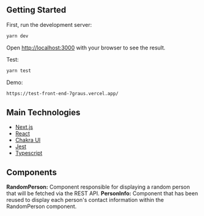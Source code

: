 ## Getting Started

First, run the development server:

```bash
yarn dev
```

Open [http://localhost:3000](http://localhost:3000) with your browser to see the result.

Test:

```bash
yarn test
```

Demo:

```bash
https://test-front-end-7graus.vercel.app/
```

## Main Technologies

- [Next.js](https://nextjs.org)
- [React](https://nextjs.org)
- [Chakra UI](https://chakra-ui.com/)
- [Jest](https://jestjs.io/)
- [Typescript](https://www.typescriptlang.org/)

## Components

**RandomPerson:** Component responsible for displaying a random person that will be fetched via the REST API.
**PersonInfo:** Component that has been reused to display each person's contact information within the RandomPerson component.
